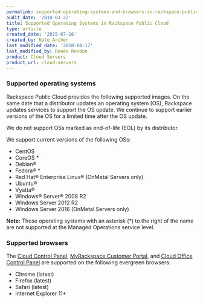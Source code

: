 ```yaml
---
permalink: supported-operating-systems-and-browsers-in-rackspace-public-cloud/
audit_date: '2018-03-22'
title: Supported Operating Systems in Rackspace Public Cloud
type: article
created_date: '2015-07-16'
created_by: Nate Archer
last_modified_date: '2018-04-17'
last_modified_by: Renée Rendon
product: Cloud Servers
product_url: cloud-servers
---
```


### Supported operating systems

Rackspace Public Cloud provides the following supported images. 
On the same date that a distributor updates an operating system (OS), Rackspace updates services to support 
the OS update. We continue to support earlier versions of the OS for a limited time after the OS update.

We do not support OSs marked as end-of-life (EOL) by its distributor.

We support current versions of the following OSs:

-   CentOS
-   CoreOS *
-   Debian®
-   Fedora® *
-   Red Hat® Enterprise Linux® (OnMetal Servers only)
-   Ubuntu®
-   Vyatta®
-   Windows® Server® 2008 R2
-   Windows Server 2012 R2
-   Windows Server 2016 (OnMetal Servers only)

**Note:** Those operating systems with an asterisk (\*) to the right of the name are not supported at the Managed Operations service level.

### Supported browsers

The [Cloud Control Panel](http://mycloud.rackspace.com), [MyRackspace Customer Portal](https://my.rackspace.com/portal/auth/login), and [Cloud Office Control Panel](https://cp.rackspace.com) are supported on the following evergreen browsers:

- Chrome (latest)
- Firefox (latest)
- Safari (latest)
- Internet Explorer 11+
